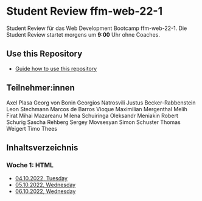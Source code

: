 # Student Review ffm-web-22-1

Student Review für das Web Development Bootcamp ffm-web-22-1.
Die Student Review startet morgens um **9:00** Uhr ohne Coaches.

## Use this Repository

- [Guide how to use this repository](/docs/install-manual.md)

## Teilnehmer:innen

Axel Plasa
Georg von Bonin
Georgios Natrosvili
Justus Becker-Rabbenstein
Leon Stechmann
Marcos de Barros Vioque
Maximilian Mergenthal
Melih Firat
Mihai Mazareanu
Milena Schuiringa
Oleksandr Meniakin
Robert Schurig
Sascha Rehberg
Sergey Movsesyan
Simon Schuster
Thomas Weigert
Timo Thees

## Inhaltsverzeichnis

### Woche 1: HTML

- [04.10.2022, Tuesday](/week1/2022-10-04-tuesday.md)
- [05.10.2022, Wednesday](/week1/2022-10-05-wednesday.md)
- [06.10.2022, Wednesday](/week1/2022-10-06-thursday.md)
